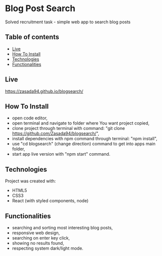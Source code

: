 # Blog Post Search

Solved recruitment task - simple web app to search blog posts

## Table of contents
- [Live](#live)
- [How To Install](#howtoinstall)
- [Technologies](#technologies)
- [Functionalities](#functionalities)

## Live
https://zasada94.github.io/blogsearch/

## How To Install

- open code editor,
- open terminal and navigate to folder where You want project copied,
- clone project through terminal with command: "git clone https://github.com/Zasada94/blogsearch/",
- install dependencies with npm command through terminal: "npm install",
- use "cd blogsearch" (change direction) command to get into apps main folder,
- start app live version with "npm start" command.

## Technologies

Project was created with:

- HTML5
- CSS3
- React (with styled components, node)

## Functionalities

- searching and sorting most interesting blog posts,
- responsive web design,
- searching on enter key click,
- showing no results found,
- respecting system dark/light mode.
